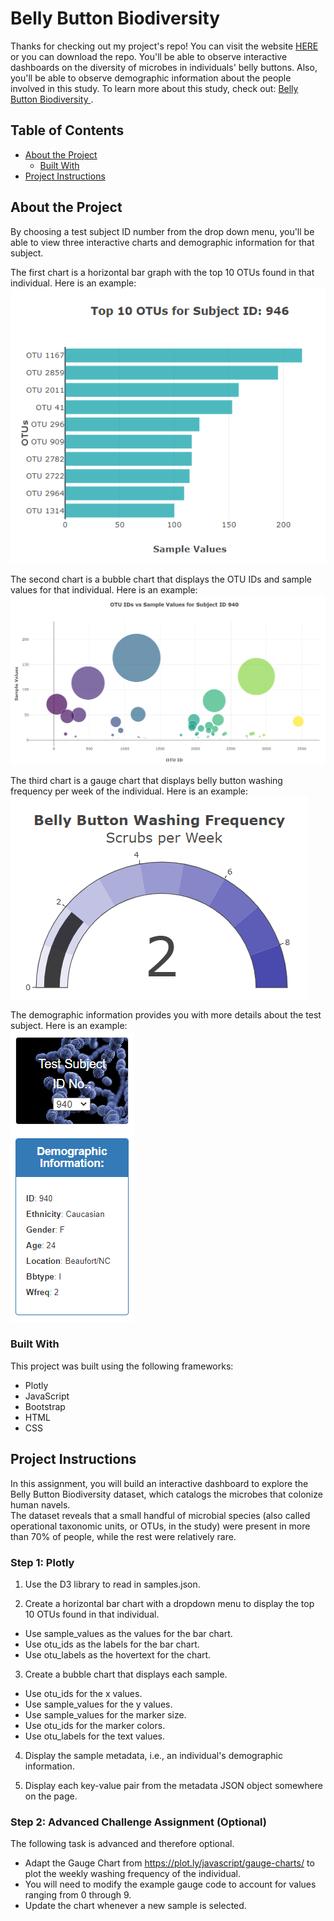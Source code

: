 # Belly Button Biodiversity

Thanks for checking out my project's repo! You can visit the website [ HERE ](https://kmcgrath88.github.io/Belly-Button-Biodiversity/) or you can download the repo. You'll be able to observe interactive dashboards on the diversity of microbes in individuals' belly buttons. Also, you'll be able to observe demographic information about the people involved in this study. To learn more about this study, check out: [ Belly Button Biodiversity ](http://robdunnlab.com/projects/belly-button-biodiversity/). <br>

<!-- TABLE OF CONTENTS -->
## Table of Contents

* [About the Project](#about-the-project)
  * [Built With](#built-with)
* [Project Instructions](#project-instructions)

<!--About the Project-->
## About the Project

By choosing a test subject ID number from the drop down menu, you'll be able to view three interactive charts and demographic information for that subject. <br>

The first chart is a horizontal bar graph with the top 10 OTUs found in that individual. Here is an example:<br>
![alt text](images/BarGraphEx.png)<br>

The second chart is a bubble chart that displays the OTU IDs and sample values for that individual. Here is an example:<br>
![alt text](images/BubbleChartEx.png)<br>

The third chart is a gauge chart that displays belly button washing frequency per week of the individual. Here is an example:<br>
![alt text](images/GaugeEx.png)<br>

The demographic information provides you with more details about the test subject. Here is an example:<br>
![alt text](images/DemoInfoEx.png)<br>

<!--Built With-->
### Built With
This project was built using the following frameworks:<br>
* Plotly
* JavaScript
* Bootstrap
* HTML
* CSS

<!--Project Instructions-->
## Project Instructions

In this assignment, you will build an interactive dashboard to explore the Belly Button Biodiversity dataset, which catalogs the microbes that colonize human navels.<br>
The dataset reveals that a small handful of microbial species (also called operational taxonomic units, or OTUs, in the study) were present in more than 70% of people, while the rest were relatively rare.

### Step 1: Plotly

1. Use the D3 library to read in samples.json.

2. Create a horizontal bar chart with a dropdown menu to display the top 10 OTUs found in that individual.

* Use sample_values as the values for the bar chart.
* Use otu_ids as the labels for the bar chart.
* Use otu_labels as the hovertext for the chart.

3. Create a bubble chart that displays each sample.

* Use otu_ids for the x values.
* Use sample_values for the y values.
* Use sample_values for the marker size.
* Use otu_ids for the marker colors.
* Use otu_labels for the text values.

4. Display the sample metadata, i.e., an individual's demographic information.

5. Display each key-value pair from the metadata JSON object somewhere on the page.

### Step 2: Advanced Challenge Assignment (Optional)

The following task is advanced and therefore optional.

* Adapt the Gauge Chart from https://plot.ly/javascript/gauge-charts/ to plot the weekly washing frequency of the individual.
* You will need to modify the example gauge code to account for values ranging from 0 through 9.
* Update the chart whenever a new sample is selected.

